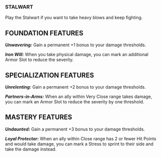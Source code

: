 ### STALWART

Play the Stalwart if you want to take heavy blows and keep fighting.

## FOUNDATION FEATURES

***Unwavering:*** Gain a permanent +1 bonus to your damage thresholds.

***Iron Will:*** When you take physical damage, you can mark an additional Armor Slot to reduce the severity.

## SPECIALIZATION FEATURES

***Unrelenting:*** Gain a permanent +2 bonus to your damage thresholds.

***Partners-in-Arms:*** When an ally within Very Close range takes damage, you can mark an Armor Slot to reduce the severity by one threshold.

## MASTERY FEATURES

***Undaunted:*** Gain a permanent +3 bonus to your damage thresholds.

***Loyal Protector:*** When an ally within Close range has 2 or fewer Hit Points and would take damage, you can mark a Stress to sprint to their side and take the damage instead.
